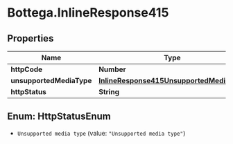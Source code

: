 # Bottega.InlineResponse415

## Properties

Name | Type | Description | Notes
------------ | ------------- | ------------- | -------------
**httpCode** | **Number** |  | [optional] 
**unsupportedMediaType** | [**InlineResponse415UnsupportedMediaType**](InlineResponse415UnsupportedMediaType.md) |  | [optional] 
**httpStatus** | **String** |  | [optional] 



## Enum: HttpStatusEnum


* `Unsupported media type` (value: `"Unsupported media type"`)





